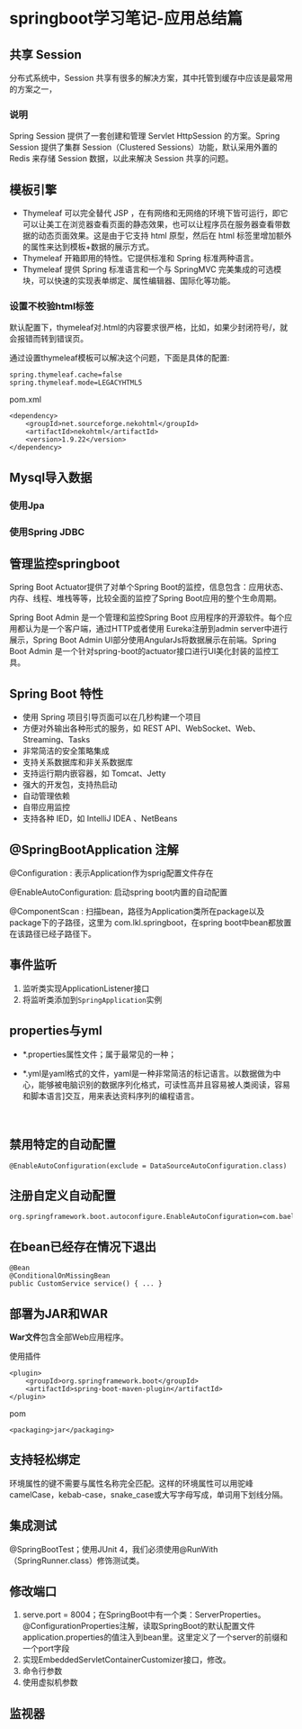 # springboot学习笔记-应用总结篇

## 共享 Session

分布式系统中，Session 共享有很多的解决方案，其中托管到缓存中应该是最常用的方案之一，

### 说明

Spring Session 提供了一套创建和管理 Servlet HttpSession 的方案。Spring Session 提供了集群 Session（Clustered Sessions）功能，默认采用外置的 Redis 来存储 Session 数据，以此来解决 Session 共享的问题。

## 模板引擎

- Thymeleaf 可以完全替代 JSP ，在有网络和无网络的环境下皆可运行，即它可以让美工在浏览器查看页面的静态效果，也可以让程序员在服务器查看带数据的动态页面效果。这是由于它支持 html 原型，然后在 html 标签里增加额外的属性来达到模板+数据的展示方式。
- Thymeleaf 开箱即用的特性。它提供标准和 Spring 标准两种语言。
- Thymeleaf 提供 Spring 标准语言和一个与 SpringMVC 完美集成的可选模块，可以快速的实现表单绑定、属性编辑器、国际化等功能。

### 设置不校验html标签

默认配置下，thymeleaf对.html的内容要求很严格，比如，如果少封闭符号/，就会报错而转到错误页。

通过设置thymeleaf模板可以解决这个问题，下面是具体的配置:

```
spring.thymeleaf.cache=false
spring.thymeleaf.mode=LEGACYHTML5
```

pom.xml

```
<dependency>
	<groupId>net.sourceforge.nekohtml</groupId>
	<artifactId>nekohtml</artifactId>
	<version>1.9.22</version>
</dependency>
```

## Mysql导入数据

### 使用Jpa

### 使用Spring JDBC



## 管理监控springboot

Spring Boot Actuator提供了对单个Spring Boot的监控，信息包含：应用状态、内存、线程、堆栈等等，比较全面的监控了Spring Boot应用的整个生命周期。

Spring Boot Admin 是一个管理和监控Spring Boot 应用程序的开源软件。每个应用都认为是一个客户端，通过HTTP或者使用 Eureka注册到admin server中进行展示，Spring Boot Admin UI部分使用AngularJs将数据展示在前端。Spring Boot Admin 是一个针对spring-boot的actuator接口进行UI美化封装的监控工具。

## Spring Boot 特性

- 使用 Spring 项目引导页面可以在几秒构建一个项目
- 方便对外输出各种形式的服务，如 REST API、WebSocket、Web、Streaming、Tasks
- 非常简洁的安全策略集成
- 支持关系数据库和非关系数据库
- 支持运行期内嵌容器，如 Tomcat、Jetty
- 强大的开发包，支持热启动
- 自动管理依赖
- 自带应用监控
- 支持各种 IED，如 IntelliJ IDEA 、NetBeans


## @SpringBootApplication 注解

@Configuration : 表示Application作为sprig配置文件存在 

@EnableAutoConfiguration: 启动spring boot内置的自动配置 

@ComponentScan : 扫描bean，路径为Application类所在package以及package下的子路径，这里为 com.lkl.springboot，在spring boot中bean都放置在该路径已经子路径下。

## 事件监听

1. 监听类实现ApplicationListener接口 
2. 将监听类添加到`SpringApplication`实例

## properties与yml

- *.properties属性文件；属于最常见的一种； 

- *.yml是yaml格式的文件，yaml是一种非常简洁的标记语言。以数据做为中心，能够被电脑识别的数据序列化格式，可读性高并且容易被人类阅读，容易和脚本语言]交互，用来表达资料序列的编程语言。

  ​

## 禁用特定的自动配置

```
@EnableAutoConfiguration(exclude = DataSourceAutoConfiguration.class)
```

## 注册自定义自动配置

```
org.springframework.boot.autoconfigure.EnableAutoConfiguration=com.baeldung.autoconfigure.CustomAutoConfiguration
```

## 在bean已经存在情况下退出

```
@Bean
@ConditionalOnMissingBean
public CustomService service() { ... }
```

## 部署为JAR和WAR

**War文件**包含全部Web应用程序。

使用插件

```
<plugin>
    <groupId>org.springframework.boot</groupId>
    <artifactId>spring-boot-maven-plugin</artifactId>
</plugin>
```

pom

```
<packaging>jar</packaging>
```

## 支持轻松绑定

环境属性的键不需要与属性名称完全匹配。这样的环境属性可以用驼峰camelCase，kebab-case，snake_case或大写字母写成，单词用下划线分隔。

## 集成测试

@SpringBootTest；使用JUnit 4，我们必须使用@RunWith（SpringRunner.class）修饰测试类。

## 修改端口

1. serve.port = 8004；在SpringBoot中有一个类：ServerProperties。@ConfigurationProperties注解，读取SpringBoot的默认配置文件application.properties的值注入到bean里。这里定义了一个server的前缀和一个port字段
2. 实现EmbeddedServletContainerCustomizer接口，修改。
3. 命令行参数
4. 使用虚拟机参数


## 监视器









